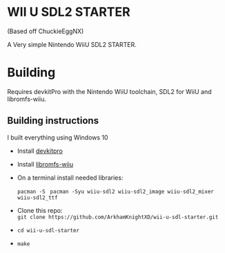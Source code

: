 # WII U SDL2 STARTER

(Based off ChuckieEggNX)

A Very simple Nintendo WiiU SDL2 STARTER.

# Building

Requires devkitPro with the Nintendo WiiU toolchain, SDL2 for WiiU and libromfs-wiiu.

## Building instructions

I built everything using Windows 10

* Install [devkitpro](https://devkitpro.org/wiki/Getting_Started#Unix-like_platforms)
* Install [libromfs-wiiu](https://github.com/yawut/libromfs-wiiu)
* On a terminal install needed libraries:
  
  `pacman -S `
  `pacman -Syu wiiu-sdl2 wiiu-sdl2_image wiiu-sdl2_mixer wiiu-sdl2_ttf`
* Clone this repo:  
  `git clone https://github.com/ArkhamKnightXD/wii-u-sdl-starter.git`

* `cd wii-u-sdl-starter`
* `make`